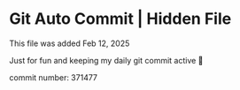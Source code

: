 # Git Auto Commit | Hidden File

This file was added Feb 12, 2025

Just for fun and keeping my daily git commit active 🤪

commit number: 371477
